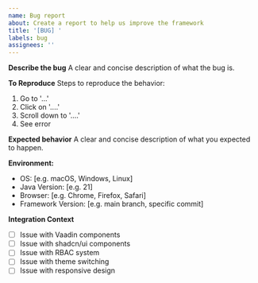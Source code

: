 ```yaml
---
name: Bug report
about: Create a report to help us improve the framework
title: '[BUG] '
labels: bug
assignees: ''
---
```


**Describe the bug**
A clear and concise description of what the bug is.

**To Reproduce**
Steps to reproduce the behavior:
1. Go to '...'
2. Click on '....'
3. Scroll down to '....'
4. See error

**Expected behavior**
A clear and concise description of what you expected to happen.

**Environment:**
 - OS: [e.g. macOS, Windows, Linux]
 - Java Version: [e.g. 21]
 - Browser: [e.g. Chrome, Firefox, Safari]
 - Framework Version: [e.g. main branch, specific commit]

**Integration Context**
- [ ] Issue with Vaadin components
- [ ] Issue with shadcn/ui components  
- [ ] Issue with RBAC system
- [ ] Issue with theme switching
- [ ] Issue with responsive design